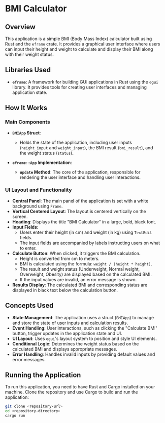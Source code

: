 # BMI Calculator

## Overview

This application is a simple BMI (Body Mass Index) calculator built using Rust and the `eframe` crate. It provides a graphical user interface where users can input their height and weight to calculate and display their BMI along with their weight status.

## Libraries Used

- **`eframe`**: A framework for building GUI applications in Rust using the `egui` library. It provides tools for creating user interfaces and managing application state.

## How It Works

### Main Components

- **`BMIApp` Struct**: 
  - Holds the state of the application, including user inputs (`height_input` and `weight_input`), the BMI result (`bmi_result`), and the weight status (`status`).

- **`eframe::App` Implementation**:
  - **`update` Method**: The core of the application, responsible for rendering the user interface and handling user interactions. 

### UI Layout and Functionality

- **Central Panel**: The main panel of the application is set with a white background using `Frame`.
- **Vertical Centered Layout**: The layout is centered vertically on the screen.
- **Heading**: Displays the title "BMI Calculator" in a large, bold, black font.
- **Input Fields**: 
  - Users enter their height (in cm) and weight (in kg) using `TextEdit` fields.
  - The input fields are accompanied by labels instructing users on what to enter.
- **Calculate Button**: When clicked, it triggers the BMI calculation.
  - Height is converted from cm to meters.
  - BMI is calculated using the formula: `weight / (height * height)`.
  - The result and weight status (Underweight, Normal weight, Overweight, Obesity) are displayed based on the calculated BMI.
  - If the input values are invalid, an error message is shown.
- **Results Display**: The calculated BMI and corresponding status are displayed in black text below the calculation button.

## Concepts Used

- **State Management**: The application uses a struct (`BMIApp`) to manage and store the state of user inputs and calculation results.
- **Event Handling**: User interactions, such as clicking the "Calculate BMI" button, trigger updates in the application state and UI.
- **UI Layout**: Uses `egui`'s layout system to position and style UI elements.
- **Conditional Logic**: Determines the weight status based on the calculated BMI and displays appropriate messages.
- **Error Handling**: Handles invalid inputs by providing default values and error messages.

## Running the Application

To run this application, you need to have Rust and Cargo installed on your machine. Clone the repository and use Cargo to build and run the application:

```bash
git clone <repository-url>
cd <repository-directory>
cargo run
